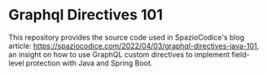 # Graphql Directives 101

This repository provides the source code used in SpazioCodice's blog article: https://spaziocodice.com/2022/04/03/graphql-directives-java-101, an insight on how to use GraphQL custom directives to implement field-level protection with Java and Spring Boot.


